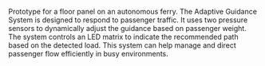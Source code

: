 Prototype for a floor panel on an autonomous ferry. The Adaptive Guidance System is designed to respond to passenger traffic. It uses two pressure sensors to dynamically adjust the guidance based on passenger weight. The system controls an LED matrix to indicate the recommended path based on the detected load. This system can help manage and direct passenger flow efficiently in busy environments.
